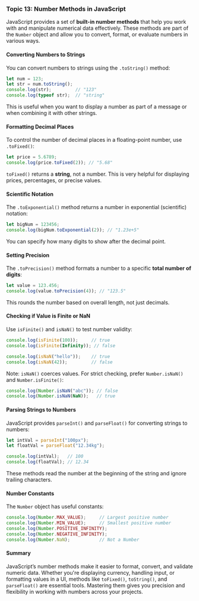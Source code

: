 ### Topic 13: Number Methods in JavaScript

JavaScript provides a set of **built-in number methods** that help you work with and manipulate numerical data effectively. These methods are part of the `Number` object and allow you to convert, format, or evaluate numbers in various ways.

#### Converting Numbers to Strings

You can convert numbers to strings using the `.toString()` method:

```javascript
let num = 123;
let str = num.toString();
console.log(str);         // "123"
console.log(typeof str);  // "string"
```

This is useful when you want to display a number as part of a message or when combining it with other strings.

#### Formatting Decimal Places

To control the number of decimal places in a floating-point number, use `.toFixed()`:

```javascript
let price = 5.6789;
console.log(price.toFixed(2)); // "5.68"
```

`toFixed()` returns a **string**, not a number. This is very helpful for displaying prices, percentages, or precise values.

#### Scientific Notation

The `.toExponential()` method returns a number in exponential (scientific) notation:

```javascript
let bigNum = 123456;
console.log(bigNum.toExponential(2)); // "1.23e+5"
```

You can specify how many digits to show after the decimal point.

#### Setting Precision

The `.toPrecision()` method formats a number to a specific **total number of digits**:

```javascript
let value = 123.456;
console.log(value.toPrecision(4)); // "123.5"
```

This rounds the number based on overall length, not just decimals.

#### Checking if Value is Finite or NaN

Use `isFinite()` and `isNaN()` to test number validity:

```javascript
console.log(isFinite(100));     // true
console.log(isFinite(Infinity)); // false

console.log(isNaN("hello"));    // true
console.log(isNaN(42));         // false
```

Note: `isNaN()` coerces values. For strict checking, prefer `Number.isNaN()` and `Number.isFinite()`:

```javascript
console.log(Number.isNaN("abc")); // false
console.log(Number.isNaN(NaN));   // true
```

#### Parsing Strings to Numbers

JavaScript provides `parseInt()` and `parseFloat()` for converting strings to numbers:

```javascript
let intVal = parseInt("100px");
let floatVal = parseFloat("12.34kg");

console.log(intVal);   // 100
console.log(floatVal); // 12.34
```

These methods read the number at the beginning of the string and ignore trailing characters.

#### Number Constants

The `Number` object has useful constants:

```javascript
console.log(Number.MAX_VALUE);     // Largest positive number
console.log(Number.MIN_VALUE);     // Smallest positive number
console.log(Number.POSITIVE_INFINITY);
console.log(Number.NEGATIVE_INFINITY);
console.log(Number.NaN);           // Not a Number
```

#### Summary

JavaScript’s number methods make it easier to format, convert, and validate numeric data. Whether you're displaying currency, handling input, or formatting values in a UI, methods like `toFixed()`, `toString()`, and `parseFloat()` are essential tools. Mastering them gives you precision and flexibility in working with numbers across your projects.
